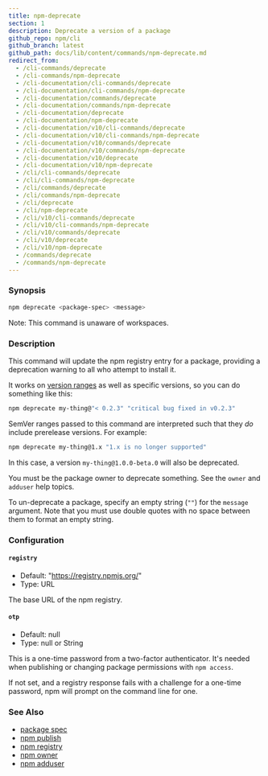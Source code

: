 ```yaml
---
title: npm-deprecate
section: 1
description: Deprecate a version of a package
github_repo: npm/cli
github_branch: latest
github_path: docs/lib/content/commands/npm-deprecate.md
redirect_from:
  - /cli-commands/deprecate
  - /cli-commands/npm-deprecate
  - /cli-documentation/cli-commands/deprecate
  - /cli-documentation/cli-commands/npm-deprecate
  - /cli-documentation/commands/deprecate
  - /cli-documentation/commands/npm-deprecate
  - /cli-documentation/deprecate
  - /cli-documentation/npm-deprecate
  - /cli-documentation/v10/cli-commands/deprecate
  - /cli-documentation/v10/cli-commands/npm-deprecate
  - /cli-documentation/v10/commands/deprecate
  - /cli-documentation/v10/commands/npm-deprecate
  - /cli-documentation/v10/deprecate
  - /cli-documentation/v10/npm-deprecate
  - /cli/cli-commands/deprecate
  - /cli/cli-commands/npm-deprecate
  - /cli/commands/deprecate
  - /cli/commands/npm-deprecate
  - /cli/deprecate
  - /cli/npm-deprecate
  - /cli/v10/cli-commands/deprecate
  - /cli/v10/cli-commands/npm-deprecate
  - /cli/v10/commands/deprecate
  - /cli/v10/deprecate
  - /cli/v10/npm-deprecate
  - /commands/deprecate
  - /commands/npm-deprecate
---
```


### Synopsis

```bash
npm deprecate <package-spec> <message>
```

Note: This command is unaware of workspaces.

### Description

This command will update the npm registry entry for a package, providing a deprecation warning to all who attempt to install it.

It works on [version ranges](https://semver.npmjs.com/) as well as specific versions, so you can do something like this:

```bash
npm deprecate my-thing@"< 0.2.3" "critical bug fixed in v0.2.3"
```

SemVer ranges passed to this command are interpreted such that they _do_ include prerelease versions. For example:

```bash
npm deprecate my-thing@1.x "1.x is no longer supported"
```

In this case, a version `my-thing@1.0.0-beta.0` will also be deprecated.

You must be the package owner to deprecate something. See the `owner` and `adduser` help topics.

To un-deprecate a package, specify an empty string (`""`) for the `message` argument. Note that you must use double quotes with no space between them to format an empty string.

### Configuration

#### `registry`

- Default: "https://registry.npmjs.org/"
- Type: URL

The base URL of the npm registry.

#### `otp`

- Default: null
- Type: null or String

This is a one-time password from a two-factor authenticator. It's needed when publishing or changing package permissions with `npm access`.

If not set, and a registry response fails with a challenge for a one-time password, npm will prompt on the command line for one.

### See Also

- [package spec](/cli/v10/using-npm/package-spec)
- [npm publish](/cli/v10/commands/npm-publish)
- [npm registry](/cli/v10/using-npm/registry)
- [npm owner](/cli/v10/commands/npm-owner)
- [npm adduser](/cli/v10/commands/npm-adduser)
